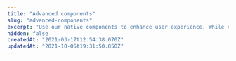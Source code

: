 ```yaml
---
title: "Advanced components"
slug: "advanced-components"
excerpt: "Use our native components to enhance user experience. While not required for your store's operation, advanced components provide additional functionalities to your store."
hidden: false
createdAt: "2021-03-17t12:54:38.070Z"
updatedAt: "2021-10-05t19:31:50.850Z"
---
```


<Flex>

<WhatsNextCard
title="Category menu"
description="Shows the store department list on a customizable menu."
linkTo="/docs/apps/vtex.category-menu"
linkTitle="See more"
/>

<WhatsNextCard
title="Iframe"
description="Renders external iframes on your store."
linkTo="/docs/apps/vtex.iframe"
linkTitle="See more"
/>

<WhatsNextCard
title="Product availability"
description="This store component block displays messages to users regarding the product availability in the store."
linkTo="/docs/apps/vtex.product-availability"
linkTitle="See more"
/>

<WhatsNextCard
title="Product comparison"
description="Displays a component that compares specifications of pre-selected SKUs."
linkTo="/docs/apps/vtex.product-comparison"
linkTitle="See more"
/>

<WhatsNextCard
title="Product gifts"
description="The blocks of this app are designed to showcase all available gifts for a specific product within the Product Description block."
linkTo="/docs/apps/vtex.product-gifts"
linkTitle="See more"
/>

<WhatsNextCard
title="Product kit"
description="Displays a list of product kits."
linkTo="/docs/apps/vtex.product-kit"
linkTitle="See more"
/>

<WhatsNextCard
title="Product recommendation"
description="Displays a selection of products using recommendation strategies."
linkTo="/docs/apps/vtex.recommendation-shelf"
linkTitle="See more"
/>

<WhatsNextCard
title="Product specification badge"
description="Use this component to show badges based on your product specifications on the product page."
linkTo="/docs/apps/vtex.product-specification-badges"
linkTitle="See more"
/>

<WhatsNextCard
title="Live Shopping"
description="Allows businesses to host live broadcasts directly on their store website, increasing selling rates, enhancing user experience, and boosting customer interaction with real-time streaming capabilities."
linkTo="/docs/apps/vtexventures.livestreaming"
linkTitle="See more"
/>

<WhatsNextCard
title="Reviews and ratings"
description="Allows customers to submit their reviews and ratings for products and see them while navigating the store."
linkTo="/docs/apps/vtex.reviews-and-ratings"
linkTitle="See more"
/>

<WhatsNextCard
title="Sandbox"
description="Allows building custom HTML content within extension points using an Iframe."
linkTo="/docs/apps/vtex.sandbox"
linkTitle="See more"
/>

<WhatsNextCard
title="Seller selector"
description="Displays the number of sellers available on your marketplace for each product, allowing users to easily compare prices from different sellers."
linkTo="/docs/apps/vtex.seller-selector"
linkTitle="See more"
/>

<WhatsNextCard
title="Store drawer"
description="Designed for mobile devices, this app renders a sliding drawer for the store menu."
linkTo="/docs/apps/vtex.store-drawer"
linkTitle="See more"
/>

<WhatsNextCard
title="Store locator"
description="Uses the pickup points information to add the Store Locator feature to the store."
linkTo="/docs/apps/vtex.store-locator"
linkTitle="See more"
/>

<WhatsNextCard
title="Store form"
description="Provides blocks for displaying an user form connected to Master Data through a JSON Schema."
linkTo="/docs/apps/vtex.store-form"
linkTitle="See more"
/>

<WhatsNextCard
title="Store link"
description="Provides blocks for displaying links in other theme blocks, such as the Product Summary."
linkTo="/docs/apps/vtex.store-link"
linkTitle="See more"
/>

<WhatsNextCard
title="Store media"
description="Allows you to display image and video assets using a single block."
linkTo="/docs/apps/vtex.store-media"
linkTitle="See more"
/>

<WhatsNextCard
title="Store newsletter"
description="Provides a set of blocks that you can use to create a newsletter subscription form."
linkTo="/docs/apps/vtex.store-newsletter"
linkTitle="See more"
/>

<WhatsNextCard
title="Video"
description="Provides blocks to display video assets on your store pages."
linkTo="/docs/apps/vtex.store-video"
linkTitle="See more"
/>

</Flex>
